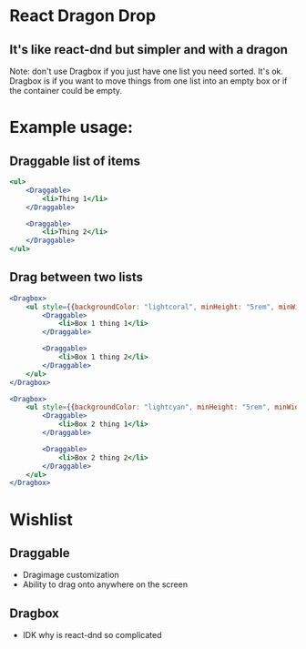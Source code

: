 # React Dragon Drop
## It's like react-dnd but simpler and with a dragon

Note: don't use Dragbox if you just have one list you need sorted. It's ok. Dragbox is if you want to move things from one list into an empty box or if the container could be empty.

# Example usage:

## Draggable list of items
```jsx
<ul>
    <Draggable>
        <li>Thing 1</li>
    </Draggable>

    <Draggable>
        <li>Thing 2</li>
    </Draggable>
</ul>
```

## Drag between two lists
```jsx
<Dragbox>
    <ul style={{backgroundColor: "lightcoral", minHeight: "5rem", minWidth: "5rem"}}>
        <Draggable>
            <li>Box 1 thing 1</li>
        </Draggable>

        <Draggable>
            <li>Box 1 thing 2</li>
        </Draggable>
    </ul>   
</Dragbox>

<Dragbox>
    <ul style={{backgroundColor: "lightcyan", minHeight: "5rem", minWidth: "5rem"}}>
        <Draggable>
            <li>Box 2 thing 1</li>
        </Draggable>

        <Draggable>
            <li>Box 2 thing 2</li>
        </Draggable>
    </ul>
</Dragbox>
```


# Wishlist
## Draggable
- Dragimage customization
- Ability to drag onto anywhere on the screen

## Dragbox
- IDK why is react-dnd so complicated 
